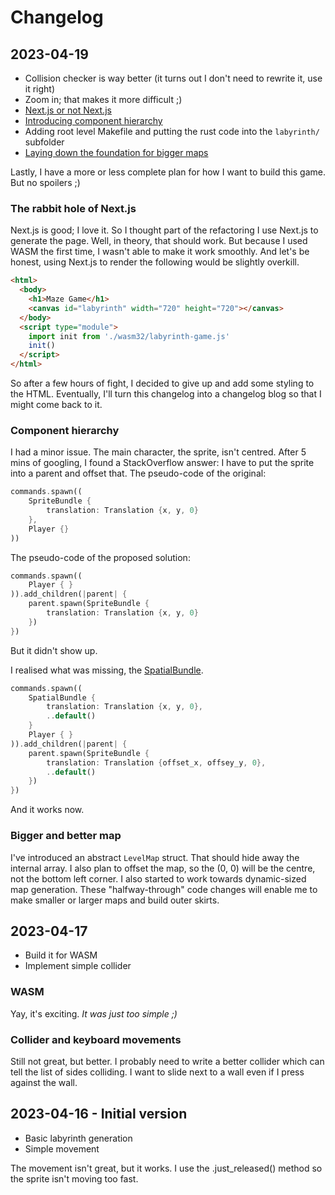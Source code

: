 # Changelog

## 2023-04-19

- Collision checker is way better (it turns out I don't need to rewrite it, use it right)
- Zoom in; that makes it more difficult ;)
- [Next.js or not Next.js](#the-rabbit-hole-of-nextjs)
- [Introducing component hierarchy](#component-hierarchy)
- Adding root level Makefile and putting the rust code into the `labyrinth/` subfolder
- [Laying down the foundation for bigger maps](#bigger-and-better-map)

Lastly, I have a more or less complete plan for how I want to build this game.
But no spoilers ;)

### The rabbit hole of Next.js

Next.js is good; I love it. So I thought part of the refactoring I use Next.js to generate the page.
Well, in theory, that should work.
But because I used WASM the first time, I wasn't able to make it work smoothly.
And let's be honest, using Next.js to render the following would be slightly overkill.

```html
<html>
  <body>
    <h1>Maze Game</h1>
    <canvas id="labyrinth" width="720" height="720"></canvas>
  </body>
  <script type="module">
    import init from './wasm32/labyrinth-game.js'
    init()
  </script>
</html>
```

So after a few hours of fight, I decided to give up and add some styling to the HTML.
Eventually, I'll turn this changelog into a changelog blog so that I might come back to it.

### Component hierarchy

I had a minor issue. The main character, the sprite, isn't centred.
After 5 mins of googling, I found a StackOverflow answer: I have to put the sprite into a parent and offset that.
The pseudo-code of the original:

```rust
commands.spawn((
    SpriteBundle {
        translation: Translation {x, y, 0}
    },
    Player {}
))
```
The pseudo-code of the proposed solution:

```rust
commands.spawn((
    Player { }
)).add_children(|parent| {
    parent.spawn(SpriteBundle {
        translation: Translation {x, y, 0}
    })
})
```
But it didn't show up.

I realised what was missing,
the [SpatialBundle](https://docs.rs/bevy/0.9.1/bevy/render/prelude/struct.SpatialBundle.html).

```rust
commands.spawn((
    SpatialBundle {
        translation: Translation {x, y, 0},
        ..default()
    }
    Player { }
)).add_children(|parent| {
    parent.spawn(SpriteBundle {
        translation: Translation {offset_x, offsey_y, 0},
        ..default()
    })
})
```

And it works now.

### Bigger and better map

I've introduced an abstract `LevelMap` struct.
That should hide away the internal array.
I also plan to offset the map, so the (0, 0) will be the centre,
not the bottom left corner.
I also started to work towards dynamic-sized map generation.
These "halfway-through" code changes will enable me to make smaller or larger maps and build outer skirts.


## 2023-04-17

- Build it for WASM
- Implement simple collider

### WASM
Yay, it's exciting. *It was just too simple ;)*

### Collider and keyboard movements
Still not great, but better.
I probably need to write a better collider which can tell the list of sides colliding.
I want to slide next to a wall even if I press against the wall.

## 2023-04-16 - Initial version

- Basic labyrinth generation
- Simple movement

The movement isn't great, but it works.
I use the .just_released() method so the sprite isn't moving too fast.


